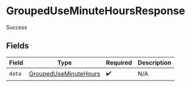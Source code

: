 # GroupedUseMinuteHoursResponse

Success


## Fields

| Field                                                                 | Type                                                                  | Required                                                              | Description                                                           |
| --------------------------------------------------------------------- | --------------------------------------------------------------------- | --------------------------------------------------------------------- | --------------------------------------------------------------------- |
| `data`                                                                | [GroupedUseMinuteHours](../../models/shared/groupeduseminutehours.md) | :heavy_check_mark:                                                    | N/A                                                                   |